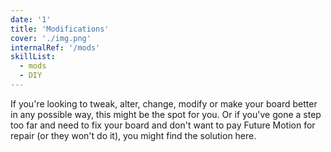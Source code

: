 ```yaml
---
date: '1'
title: 'Modifications'
cover: './img.png'
internalRef: '/mods'
skillList:
  - mods
  - DIY
---
```


If you're looking to tweak, alter, change, modify or make your board better in any possible way, this might be the spot for you. Or if you've gone a step too far and need to fix your board and don't want to pay Future Motion for repair (or they won't do it), you might find the solution here.

